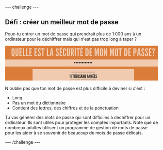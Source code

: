 --- challenge ---
## Défi : créer un meilleur mot de passe
Peux-tu entrer un mot de passe qui prendrait plus de 1 000 ans à un ordinateur pour le déchiffrer mais qui n'est pas trop long à taper ?

![capture d’écran](images/passwords-13000.png)

N'oublie pas que ton mot de passe est plus difficile à deviner si c'est :

+ Long
+ Pas un mot du dictionnaire
+ Contient des lettres, des chiffres et de la ponctuation

Tu vas générer des mots de passe qui sont difficiles à déchiffrer pour un ordinateur. Ils sont utiles pour protéger les comptes importants. Note que de nombreux adultes utilisent un programme de gestion de mots de passe pour les aider à se souvenir de beaucoup de mots de passe délicats.



--- /challenge ---